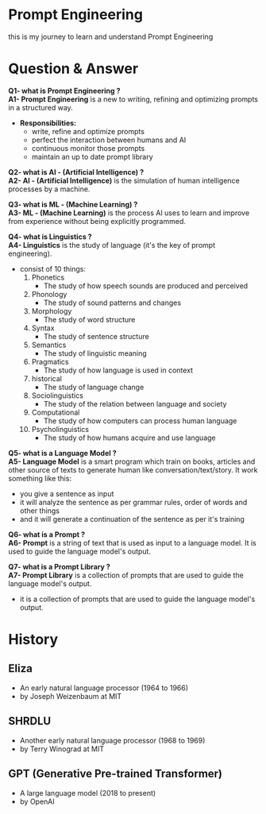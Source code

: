 # Prompt Engineering

this is my journey to learn and understand Prompt Engineering

# Question & Answer

**Q1- what is Prompt Engineering ?** <br />
**A1- Prompt Engineering** is a new to writing, refining and optimizing prompts in a structured way.
- **Responsibilities:**
    - write, refine and optimize prompts
    - perfect the interaction between humans and AI
    - continuous monitor those prompts
    - maintain an up to date prompt library

**Q2- what is AI - (Artificial Intelligence) ?** <br />
**A2- AI - (Artificial Intelligence)** is the simulation of human intelligence processes by a machine.

**Q3- what is ML - (Machine Learning) ?** <br />
**A3- ML - (Machine Learning)** is the process AI uses to learn and improve from experience without being explicitly programmed.

**Q4- what is Linguistics ?** <br />
**A4- Linguistics** is the study of language (it's the key of prompt engineering).
- consist of 10 things:
    1. Phonetics
        - The study of how speech sounds are produced and perceived
    2. Phonology
        - The study of sound patterns and changes
    3. Morphology
        - The study of word structure
    4. Syntax
        - The study of sentence structure
    5. Semantics
        - The study of linguistic meaning
    6. Pragmatics
        - The study of how language is used in context
    7. historical
        - The study of language change
    8. Sociolinguistics
        - The study of the relation between language and society
    9. Computational
        - The study of how computers can process human language
    10. Psycholinguistics
        - The study of how humans acquire and use language

**Q5- what is a Language Model ?** <br />
**A5- Language Model** is a smart program which train on books, articles and other source of texts to generate human like conversation/text/story.
It work something like this:
- you give a sentence as input
- it will analyze the sentence as per grammar rules, order of words and other things
- and it will generate a continuation of the sentence as per it's training

**Q6- what is a Prompt ?** <br />
**A6- Prompt** is a string of text that is used as input to a language model. It is used to guide the language model's output.

**Q7- what is a Prompt Library ?** <br />
**A7- Prompt Library** is a collection of prompts that are used to guide the language model's output.
- it is a collection of prompts that are used to guide the language model's output.

# History
## Eliza
- An early natural language processor (1964 to 1966)
- by Joseph Weizenbaum at MIT

## SHRDLU
- Another early natural language processor (1968 to 1969)
- by Terry Winograd at MIT

## GPT (Generative Pre-trained Transformer)
- A large language model (2018 to present)
- by OpenAI

